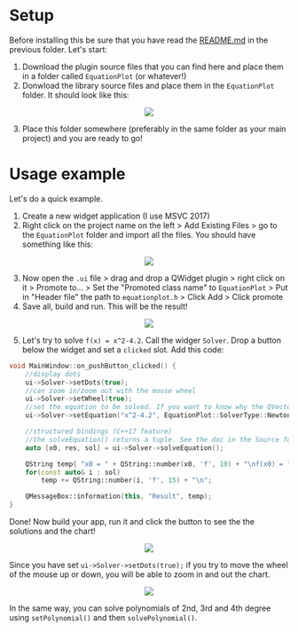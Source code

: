 # Setup

Before installing this be sure that you have read the <a href="https://github.com/albertodev01/TEquations/blob/master/C%2B%2B/Qt/README.md">README.md</a> in the previous folder. Let's start:

 1. Download the plugin source files that you can find here and place them in a folder called `EquationPlot` (or whatever!)
 2. Donwload the library source files and place them in the `EquationPlot` folder. It should look like this:
 
 <p align="center"><img src="https://github.com/albertodev01/TEquations/blob/master/C%2B%2B/Qt/github_images/dir.png" /></p>
 
 3. Place this folder somewhere (preferably in the same folder as your main project) and you are ready to go!
 
 # Usage example
 
 Let's do a quick example.
 
  1. Create a new widget application (I use MSVC 2017)
  2. Right click on the project name on the left > Add Existing Files > go to the `EquationPlot` folder and import all the files. You should have something like this:
  
   <p align="center"><img src="https://github.com/albertodev01/TEquations/blob/master/C%2B%2B/Qt/github_images/proj.png" /></p>
   
  3. Now open the `.ui` file > drag and drop a QWidget plugin > right click on it > Promote to... > Set the "Promoted class name" to `EquationPlot` > Put in "Header file" the path to `equationplot.h` > Click Add > Click promote
  4. Save all, build and run. This will be the result!
  
  <p align="center"><img src="https://github.com/albertodev01/TEquations/blob/master/C%2B%2B/Qt/github_images/res0.png" /></p>

  5. Let's try to solve `f(x) = x^2-4.2`. Call the widger `Solver`. Drop a button below the widget and set a `clicked` slot. Add this code:
  
```c++
void MainWindow::on_pushButton_clicked() {
    //display dots
    ui->Solver->setDots(true);
    //can zoom in/zoom out with the mouse wheel
    ui->Solver->setWheel(true);
    //set the equation to be solved. If you want to know why the QVector has those number is, read the doc in the Source folder
    ui->Solver->setEquation("x^2-4.2", EquationPlot::SolverType::Newton, QVector<double>{2, 1.0e-10, 20}, true);

    //structured bindings (C++17 feature)
    //the solveEquation() returns a tuple. See the doc in the Source folder
    auto [x0, res, sol] = ui->Solver->solveEquation();

    QString temp{ "x0 = " + QString::number(x0, 'f', 10) + "\nf(x0) = " + QString::number(res, 'e', 10) + "\n\n" };
    for(const auto& i : sol)
        temp += QString::number(i, 'f', 15) + "\n";

    QMessageBox::information(this, "Result", temp);
}
```

Done! Now build your app, run it and click the button to see the the solutions and the chart!

<p align="center"><img src="https://github.com/albertodev01/TEquations/blob/master/C%2B%2B/Qt/github_images/res1.png" /></p>

Since you have set `ui->Solver->setDots(true);` if you try to move the wheel of the mouse up or down, you will be able to zoom in and out the chart.

<p align="center"><img src="https://github.com/albertodev01/TEquations/blob/master/C%2B%2B/Qt/github_images/res2.gif" /></p>

In the same way, you can solve polynomials of 2nd, 3rd and 4th degree using `setPolynomial()` and then `solvePolynomial()`.
